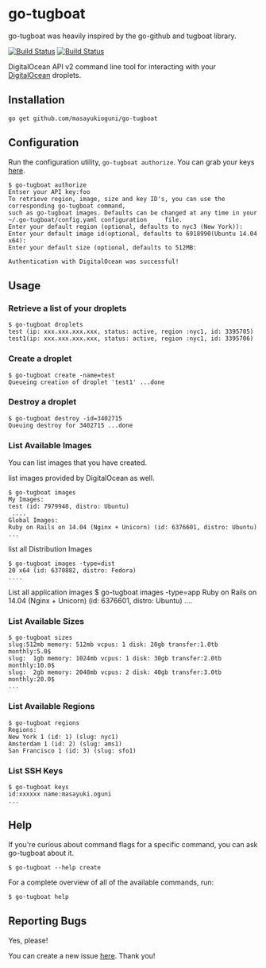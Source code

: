# go-tugboat
go-tugboat was heavily inspired by the go-github and tugboat library.

[![Build Status](https://drone.io/github.com/masayukioguni/go-tugboat/status.png)](https://drone.io/github.com/masayukioguni/go-tugboat/latest)
[![Build Status](https://travis-ci.org/masayukioguni/go-tugboat.svg?branch=master)](https://travis-ci.org/masayukioguni/go-tugboat)

DigitalOcean API v2 command line tool for interacting with your [DigitalOcean](https://www.digitalocean.com/) droplets.

## Installation

    go get github.com/masayukioguni/go-tugboat  

## Configuration

Run the configuration utility, `go-tugboat authorize`. You can grab your keys
[here](https://cloud.digitalocean.com/settings/applications).

    $ go-tugboat authorize
    Entser your API key:foo
    To retrieve region, image, size and key ID's, you can use the corresponding go-tugboat command,
    such as go-tugboat images. Defaults can be changed at any time in your ~/.go-tugboat/config.yaml configuration     file.
    Enter your default region (optional, defaults to nyc3 (New York)):
    Enter your default image id(optional, defaults to 6918990(Ubuntu 14.04 x64):
    Enter your default size (optional, defaults to 512MB:

    Authentication with DigitalOcean was successful!

## Usage

### Retrieve a list of your droplets

    $ go-tugboat droplets
    test (ip: xxx.xxx.xxx.xxx, status: active, region :nyc1, id: 3395705)
    test1(ip: xxx.xxx.xxx.xxx, status: active, region :nyc1, id: 3395706)

### Create a droplet

    $ go-tugboat create -name=test 
    Queueing creation of droplet 'test1' ...done

### Destroy a droplet

    $ go-tugboat destroy -id=3402715
    Queuing destroy for 3402715 ...done

### List Available Images

You can list images that you have created.

list images provided by DigitalOcean as well.

    $ go-tugboat images
    My Images:
    test (id: 7979948, distro: Ubuntu)
     ....
    Global Images:
    Ruby on Rails on 14.04 (Nginx + Unicorn) (id: 6376601, distro: Ubuntu)
    ...

list all Distribution Images

    $ go-tugboat images -type=dist
    20 x64 (id: 6370882, distro: Fedora)
    ....

List all application images
   $ go-tugboat images -type=app 
   Ruby on Rails on 14.04 (Nginx + Unicorn) (id: 6376601, distro: Ubuntu)
   ....
   
### List Available Sizes

    $ go-tugboat sizes
    slug:512mb memory: 512mb vcpus: 1 disk: 20gb transfer:1.0tb monthly:5.0$
    slug:  1gb memory: 1024mb vcpus: 1 disk: 30gb transfer:2.0tb monthly:10.0$
    slug:  2gb memory: 2048mb vcpus: 2 disk: 40gb transfer:3.0tb monthly:20.0$
    ...

### List Available Regions

    $ go-tugboat regions
    Regions:
    New York 1 (id: 1) (slug: nyc1)
    Amsterdam 1 (id: 2) (slug: ams1)
    San Francisco 1 (id: 3) (slug: sfo1)

### List SSH Keys

    $ go-tugboat keys
    id:xxxxxx name:masayuki.oguni
    ...

## Help

If you're curious about command flags for a specific command, you can
ask go-tugboat about it.

    $ go-tugboat --help create

For a complete overview of all of the available commands, run:

    $ go-tugboat help

## Reporting Bugs

Yes, please!

You can create a new issue [here](https://github.com/masayukioguni/go-tugboat/issues/new). Thank you!
